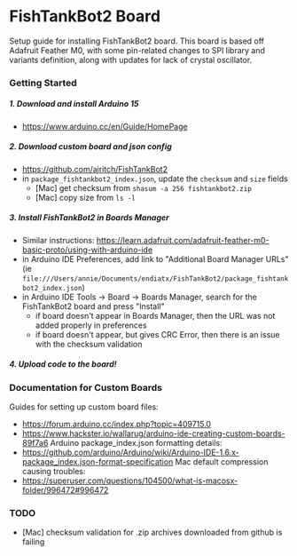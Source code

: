 # FishTankBot2 Board

Setup guide for installing FishTankBot2 board. This board is based off Adafruit Feather M0, with some pin-related changes to SPI library and variants definition, along with updates for lack of crystal oscillator.

### Getting Started

##### 1. Download and install Arduino 15
  * https://www.arduino.cc/en/Guide/HomePage

##### 2. Download custom board and json config
  * https://github.com/ajritch/FishTankBot2
  * in `package_fishtankbot2_index.json`, update the `checksum` and `size` fields
    * [Mac] get checksum from `shasum -a 256 fishtankbot2.zip`
    * [Mac] copy size from `ls -l`

##### 3. Install FishTankBot2 in Boards Manager
  * Similar instructions: https://learn.adafruit.com/adafruit-feather-m0-basic-proto/using-with-arduino-ide
  * in Arduino IDE Preferences, add link to "Additional Board Manager URLs" (ie `file:///Users/annie/Documents/endiatx/FishTankBot2/package_fishtankbot2_index.json`)
  * in Arduino IDE Tools -> Board -> Boards Manager, search for the FishTankBot2 board and press "Install"
    * if board doesn't appear in Boards Manager, then the URL was not added properly in preferences
    * if board doesn't appear, but gives CRC Error, then there is an issue with the checksum validation

##### 4. Upload code to the board!

### Documentation for Custom Boards
Guides for setting up custom board files:
* https://forum.arduino.cc/index.php?topic=409715.0
* https://www.hackster.io/wallarug/arduino-ide-creating-custom-boards-89f7a6
Arduino package_index.json formatting details:
* https://github.com/arduino/Arduino/wiki/Arduino-IDE-1.6.x-package_index.json-format-specification
Mac default compression causing troubles:
* https://superuser.com/questions/104500/what-is-macosx-folder/996472#996472


### TODO
* [Mac] checksum validation for .zip archives downloaded from github is failing